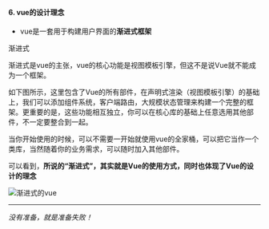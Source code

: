 #### 6. vue的设计理念

- vue是一套用于构建用户界面的**渐进式框架**




渐进式

渐进式是vue的主张，vue的核心功能是视图模板引擎，但这不是说Vue就不能成为一个框架。

如下图所示，这里包含了Vue的所有部件，在声明式渲染（视图模板引擎）的基础上，我们可以添加组件系统，客户端路由，大规模状态管理来构建一个完整的框架。更重要的是，这些功能相互独立，你可以在核心库的基础上任意选用其他部件，不一定要整合到一起。

当你开始使用的时候，可以不需要一开始就使用vue的全家桶，可以把它当作一个类库，当然随着你的业务需求，可以随时加入其他部件。

可以看到，**所说的“渐进式”，其实就是Vue的使用方式，同时也体现了Vue的设计的理念**



![渐进式的vue](https://upload-images.jianshu.io/upload_images/12341175-a51f9251b54b99e6.png?imageMogr2/auto-orient/strip|imageView2/2/w/550/format/webp)



------

*没有准备，就是准备失败！*